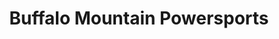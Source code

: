 ---
title: "Buffalo Mountain Powersports"
url: /delbarton/buffalo-mountain-powersports/
shop: motorcycle
---
